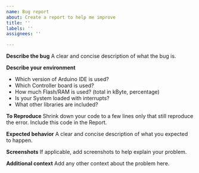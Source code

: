 ```yaml
---
name: Bug report
about: Create a report to help me improve
title: ''
labels: ''
assignees: ''

---
```


**Describe the bug**
A clear and concise description of what the bug is.

**Describe your environment**
 * Which version of Arduino IDE is used?
 * Which Controller board is used?
 * How much Flash/RAM is used? (total in kByte, percentage)
 * Is your System loaded with interrupts? 
 * What other libraries are included?

**To Reproduce**
Shrink down your code to a few lines only that still reproduce the error. Include this code in the Report.

**Expected behavior**
A clear and concise description of what you expected to happen.

**Screenshots**
If applicable, add screenshots to help explain your problem.

**Additional context**
Add any other context about the problem here.
